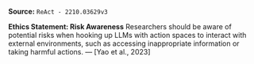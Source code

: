 **Source:** `ReAct - 2210.03629v3`

**Ethics Statement: Risk Awareness**
Researchers should be aware of potential risks when hooking up LLMs with action spaces to interact with external environments, such as accessing inappropriate information or taking harmful actions. — [Yao et al., 2023]
